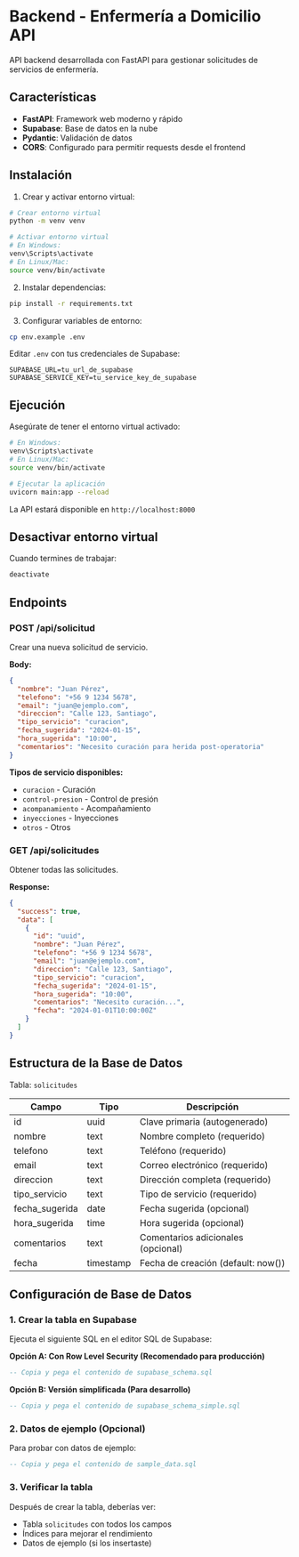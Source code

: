 # Backend - Enfermería a Domicilio API

API backend desarrollada con FastAPI para gestionar solicitudes de servicios de enfermería.

## Características

- **FastAPI**: Framework web moderno y rápido
- **Supabase**: Base de datos en la nube
- **Pydantic**: Validación de datos
- **CORS**: Configurado para permitir requests desde el frontend

## Instalación

1. Crear y activar entorno virtual:
```bash
# Crear entorno virtual
python -m venv venv

# Activar entorno virtual
# En Windows:
venv\Scripts\activate
# En Linux/Mac:
source venv/bin/activate
```

2. Instalar dependencias:
```bash
pip install -r requirements.txt
```

3. Configurar variables de entorno:
```bash
cp env.example .env
```

Editar `.env` con tus credenciales de Supabase:
```
SUPABASE_URL=tu_url_de_supabase
SUPABASE_SERVICE_KEY=tu_service_key_de_supabase
```

## Ejecución

Asegúrate de tener el entorno virtual activado:
```bash
# En Windows:
venv\Scripts\activate
# En Linux/Mac:
source venv/bin/activate

# Ejecutar la aplicación
uvicorn main:app --reload
```

La API estará disponible en `http://localhost:8000`

## Desactivar entorno virtual

Cuando termines de trabajar:
```bash
deactivate
```

## Endpoints

### POST /api/solicitud
Crear una nueva solicitud de servicio.

**Body:**
```json
{
  "nombre": "Juan Pérez",
  "telefono": "+56 9 1234 5678",
  "email": "juan@ejemplo.com",
  "direccion": "Calle 123, Santiago",
  "tipo_servicio": "curacion",
  "fecha_sugerida": "2024-01-15",
  "hora_sugerida": "10:00",
  "comentarios": "Necesito curación para herida post-operatoria"
}
```

**Tipos de servicio disponibles:**
- `curacion` - Curación
- `control-presion` - Control de presión
- `acompanamiento` - Acompañamiento
- `inyecciones` - Inyecciones
- `otros` - Otros

### GET /api/solicitudes
Obtener todas las solicitudes.

**Response:**
```json
{
  "success": true,
  "data": [
    {
      "id": "uuid",
      "nombre": "Juan Pérez",
      "telefono": "+56 9 1234 5678",
      "email": "juan@ejemplo.com",
      "direccion": "Calle 123, Santiago",
      "tipo_servicio": "curacion",
      "fecha_sugerida": "2024-01-15",
      "hora_sugerida": "10:00",
      "comentarios": "Necesito curación...",
      "fecha": "2024-01-01T10:00:00Z"
    }
  ]
}
```

## Estructura de la Base de Datos

Tabla: `solicitudes`

| Campo | Tipo | Descripción |
|-------|------|-------------|
| id | uuid | Clave primaria (autogenerado) |
| nombre | text | Nombre completo (requerido) |
| telefono | text | Teléfono (requerido) |
| email | text | Correo electrónico (requerido) |
| direccion | text | Dirección completa (requerido) |
| tipo_servicio | text | Tipo de servicio (requerido) |
| fecha_sugerida | date | Fecha sugerida (opcional) |
| hora_sugerida | time | Hora sugerida (opcional) |
| comentarios | text | Comentarios adicionales (opcional) |
| fecha | timestamp | Fecha de creación (default: now()) |

## Configuración de Base de Datos

### 1. Crear la tabla en Supabase

Ejecuta el siguiente SQL en el editor SQL de Supabase:

**Opción A: Con Row Level Security (Recomendado para producción)**
```sql
-- Copia y pega el contenido de supabase_schema.sql
```

**Opción B: Versión simplificada (Para desarrollo)**
```sql
-- Copia y pega el contenido de supabase_schema_simple.sql
```

### 2. Datos de ejemplo (Opcional)

Para probar con datos de ejemplo:
```sql
-- Copia y pega el contenido de sample_data.sql
```

### 3. Verificar la tabla

Después de crear la tabla, deberías ver:
- Tabla `solicitudes` con todos los campos
- Índices para mejorar el rendimiento
- Datos de ejemplo (si los insertaste)
